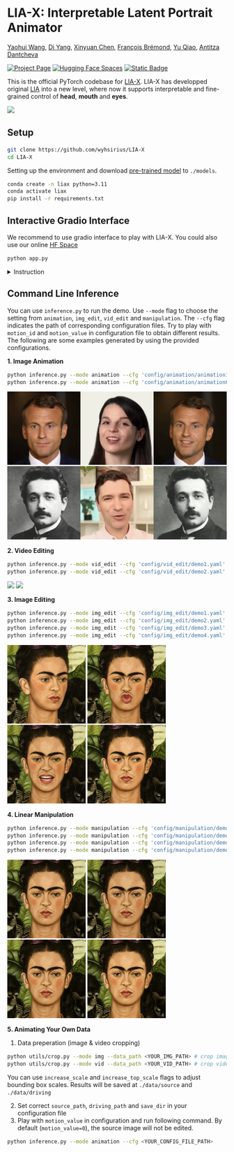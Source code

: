 # LIA-X: Interpretable Latent Portrait Animator
[Yaohui Wang](https://wyhsirius.github.io/), [Di Yang](https://walker1126.github.io/), [Xinyuan Chen](https://scholar.google.com/citations?user=3fWSC8YAAAAJ&hl=zh-CN), [François Brémond](https://www-sop.inria.fr/members/Francois.Bremond/), [Yu Qiao](https://scholar.google.com/citations?user=gFtI-8QAAAAJ&hl=en), [Antitza Dantcheva](https://www-sop.inria.fr/members/Antitza.Dantcheva/)

[![Project Page](https://img.shields.io/badge/Project-Website-green)](https://wyhsirius.github.io/LIA-X-project/)
[![Hugging Face Spaces](https://img.shields.io/badge/%F0%9F%A4%97%20Hugging%20Face-Spaces-yellow)]()
[![Static Badge](https://img.shields.io/badge/LIA--X%20Model%20-HuggingFace-yellow?logoColor=violet%20LIA--X%20Model)](https://huggingface.co/YaohuiW/LIA-X/tree/main)

This is the official PyTorch codebase for [LIA-X](). LIA-X has developped original [LIA](https://github.com/wyhsirius/LIA) into a new level, where now it supports interpretable and fine-grained control of **head**, **mouth** and **eyes**.

<img src="teaser.gif" width="1000">

## Setup

```bash
git clone https://github.com/wyhsirius/LIA-X
cd LIA-X
```

Setting up the environment and download [pre-trained model](https://huggingface.co/YaohuiW/LIA-X/tree/main) to `./models`. 

```bash
conda create -n liax python=3.11
conda activate liax
pip install -r requirements.txt
```

## Interactive Gradio Interface 
We recommend to use gradio interface to play with LIA-X. You could also use our online [HF Space](https://huggingface.co/spaces/YaohuiW/LIA-X) 

```bash
python app.py
```

<details>
  
<summary>Instruction</summary>

We provide two tabs `Animation & Image Editing` and `Video Edting`, they all support fine-grained manipulation for `head`, `mouth` and `eyes` using the `Control Panel`.
- **Animation & Image Editing**
  1. Image Animation
    - Upload `Source Image` and `Driving Video`
    - Use `Control Panel` to edit source image and `Edit` button to display the `Edited Source Image`
    - Use `Animate` button to obtain `Animated Video`
  2. Image Editing
    - Upload `Source Image`
    - Use `Control Panel` to edit source image and `Edit` button to display the `Edited Source Image`
- **Video Editing**
    - Upload `Video`
    - Use `Control Panel` to edit first frame of video and `Edit` button to display the `Edited Image`
    - Use `Generate` button to obtain `Edited Video`

</details>

## Command Line Inference
You can use `inference.py` to run the demo. Use `--mode` flag to choose the setting from `animation`, `img_edit`, `vid_edit` and `manipulation`. The `--cfg` flag indicates the path of corresponding configuration files. Try to play with `motion_id` and `motion_value` in configuration file to obtain different results. The following are some examples generated by using the provided configurations.

**1. Image Animation**
```bash
python inference.py --mode animation --cfg 'config/animation/animation1.yaml'
python inference.py --mode animation --cfg 'config/animation/animation6.yaml'
```
<img src="assets/animation1.gif"> <img src="assets/animation6.gif">

**2. Video Editing**
```bash
python inference.py --mode vid_edit --cfg 'config/vid_edit/demo1.yaml' # yaw
python inference.py --mode vid_edit --cfg 'config/vid_edit/demo2.yaml' # closing eyes
```
<img src="assets/vid_edit1.gif" height="180">     <img src="assets/vid_edit2.gif" height="180">


**3. Image Editing**
```bash
python inference.py --mode img_edit --cfg 'config/img_edit/demo1.yaml' # yaw
python inference.py --mode img_edit --cfg 'config/img_edit/demo2.yaml' # pout
python inference.py --mode img_edit --cfg 'config/img_edit/demo3.yaml' # close eyes
python inference.py --mode img_edit --cfg 'config/img_edit/demo4.yaml' # move eyeballs
```
<img src="assets/img_edit1.png" height="180"> <img src="assets/img_edit2.png" height="180"> <img src="assets/img_edit3.png" height="180"> <img src="assets/img_edit4.png" height="180">

**4. Linear Manipulation**
```bash
python inference.py --mode manipulation --cfg 'config/manipulation/demo1.yaml' # yaw
python inference.py --mode manipulation --cfg 'config/manipulation/demo2.yaml' # pitch
python inference.py --mode manipulation --cfg 'config/manipulation/demo5.yaml' # close & open eyes
python inference.py --mode manipulation --cfg 'config/manipulation/demo6.yaml' # move eyeballs
```
<img src="assets/manipulation1.gif" height="180"> <img src="assets/manipulation2.gif" height="180"> <img src="assets/manipulation5.gif" height="180"> <img src="assets/manipulation6.gif" height="180">

**5. Animating Your Own Data**

1. Data preperation (image & video cropping)
```bash
python utils/crop.py --mode img --data_path <YOUR_IMG_PATH> # crop image
python utils/crop.py --mode vid --data_path <YOUR_VID_PATH> # crop video
```
You can use `increase_scale` and `increase_top_scale` flags to adjust bounding box scales. Results will be saved at `./data/source` and `./data/driving`

2. Set correct `source_path`, `driving_path` and `save_dir` in your configuration file
3. Play with `motion_value` in configuration and run following command. By default (`motion_value=0`), the source image will not be edited. 
```bash
python inference.py --mode animation --cfg <YOUR_CONFIG_FILE_PATH>
```

